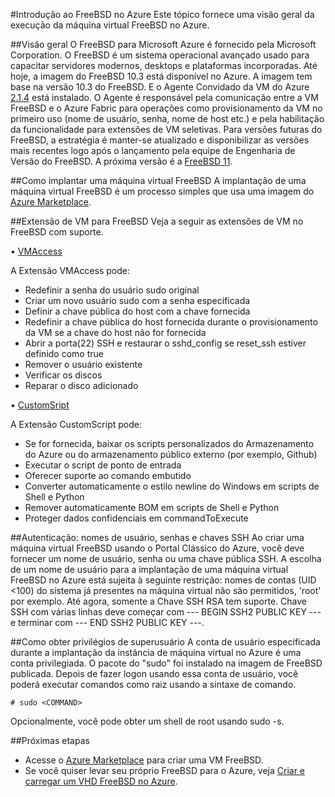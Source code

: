 <properties
   pageTitle="Introdução ao FreeBSD no Azure | Microsoft Azure"
   description="Saiba como usar máquinas virtuais FreeBSD no Azure"
   services="virtual-machines-linux"
   documentationCenter=""
   authors="KylieLiang"
   manager="timlt"
   editor=""
   tags="azure-service-management"/>

<tags
   ms.service="virtual-machines-linux"
   ms.devlang="na"
   ms.topic="article"
   ms.tgt_pltfrm="vm-linux"
   ms.workload="infrastructure-services"
   ms.date="08/27/2016"
   ms.author="kyliel"/>

#Introdução ao FreeBSD no Azure
Este tópico fornece uma visão geral da execução da máquina virtual FreeBSD no Azure.

##Visão geral
O FreeBSD para Microsoft Azure é fornecido pela Microsoft Corporation. O FreeBSD é um sistema operacional avançado usado para capacitar servidores modernos, desktops e plataformas incorporadas. Até hoje, a imagem do FreeBSD 10.3 está disponível no Azure. A imagem tem base na versão 10.3 do FreeBSD. E o Agente Convidado da VM do Azure [2\.1.4](https://github.com/Azure/WALinuxAgent/releases/tag/v2.1.4) está instalado. O Agente é responsável pela comunicação entre a VM FreeBSD e o Azure Fabric para operações como provisionamento da VM no primeiro uso (nome de usuário, senha, nome de host etc.) e pela habilitação da funcionalidade para extensões de VM seletivas. Para versões futuras do FreeBSD, a estratégia é manter-se atualizado e disponibilizar as versões mais recentes logo após o lançamento pela equipe de Engenharia de Versão do FreeBSD. A próxima versão é a [FreeBSD 11](https://www.freebsd.org/releases/11.0R/schedule.html).

##Como implantar uma máquina virtual FreeBSD
A implantação de uma máquina virtual FreeBSD é um processo simples que usa uma imagem do [Azure Marketplace](https://azure.microsoft.com/marketplace/partners/microsoft/freebsd103/).

##Extensão de VM para FreeBSD
Veja a seguir as extensões de VM no FreeBSD com suporte.

• [VMAccess](https://github.com/Azure/azure-linux-extensions/tree/master/VMAccess)

A Extensão VMAccess pode:

- Redefinir a senha do usuário sudo original
- Criar um novo usuário sudo com a senha especificada
- Definir a chave pública do host com a chave fornecida
- Redefinir a chave pública do host fornecida durante o provisionamento da VM se a chave do host não for fornecida
- Abrir a porta(22) SSH e restaurar o sshd\_config se reset\_ssh estiver definido como true
- Remover o usuário existente
- Verificar os discos
- Reparar o disco adicionado

• [CustomSript](https://github.com/Azure/azure-linux-extensions/tree/master/CustomScript)

A Extensão CustomScript pode:

- Se for fornecida, baixar os scripts personalizados do Armazenamento do Azure ou do armazenamento público externo (por exemplo, Github)
- Executar o script de ponto de entrada
- Oferecer suporte ao comando embutido
- Converter automaticamente o estilo newline do Windows em scripts de Shell e Python
- Remover automaticamente BOM em scripts de Shell e Python
- Proteger dados confidenciais em commandToExecute

##Autenticação: nomes de usuário, senhas e chaves SSH
Ao criar uma máquina virtual FreeBSD usando o Portal Clássico do Azure, você deve fornecer um nome de usuário, senha ou uma chave pública SSH. A escolha de um nome de usuário para a implantação de uma máquina virtual FreeBSD no Azure está sujeita à seguinte restrição: nomes de contas (UID <100) do sistema já presentes na máquina virtual não são permitidos, 'root' por exemplo. Até agora, somente a Chave SSH RSA tem suporte. Chave SSH com várias linhas deve começar com --- BEGIN SSH2 PUBLIC KEY --- e terminar com --- END SSH2 PUBLIC KEY ---.

##Como obter privilégios de superusuário
A conta de usuário especificada durante a implantação da instância de máquina virtual no Azure é uma conta privilegiada. O pacote do "sudo" foi instalado na imagem de FreeBSD publicada. Depois de fazer logon usando essa conta de usuário, você poderá executar comandos como raiz usando a sintaxe de comando.
  
    # sudo <COMMAND>

Opcionalmente, você pode obter um shell de root usando sudo -s.

##Próximas etapas
- Acesse o [Azure Marketplace](https://azure.microsoft.com/marketplace/partners/microsoft/freebsd103/) para criar uma VM FreeBSD.
- Se você quiser levar seu próprio FreeBSD para o Azure, veja [Criar e carregar um VHD FreeBSD no Azure](../virtual-machines-linux-classic-freebsd-create-upload-vhd.md).

<!---HONumber=AcomDC_0907_2016-->